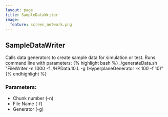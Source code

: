 ```yaml
---
layout: page
title: SampleDataWriter
image:
  feature: screen_network.png
---
```


## SampleDataWriter

Calls data generators to create sample data for simulation or test.
Runs command line with parameters:
  {% highlight bash %}
  ./generateData.sh "FileWriter -n 1000 -f ./HPData.10.L -g (HyperplaneGenerator -k 100 -f 10)"
  {% endhighlight %}

### Parameters:
 * Chunk number (-n)
 * File Name (-f)
 * Generator (-g)
